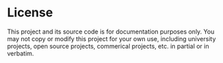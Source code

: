 # License
This project and its source code is for documentation purposes only. You may not copy or modify this project for your own use, including university projects, open source projects, commerical projects, etc. in partial or in verbatim.